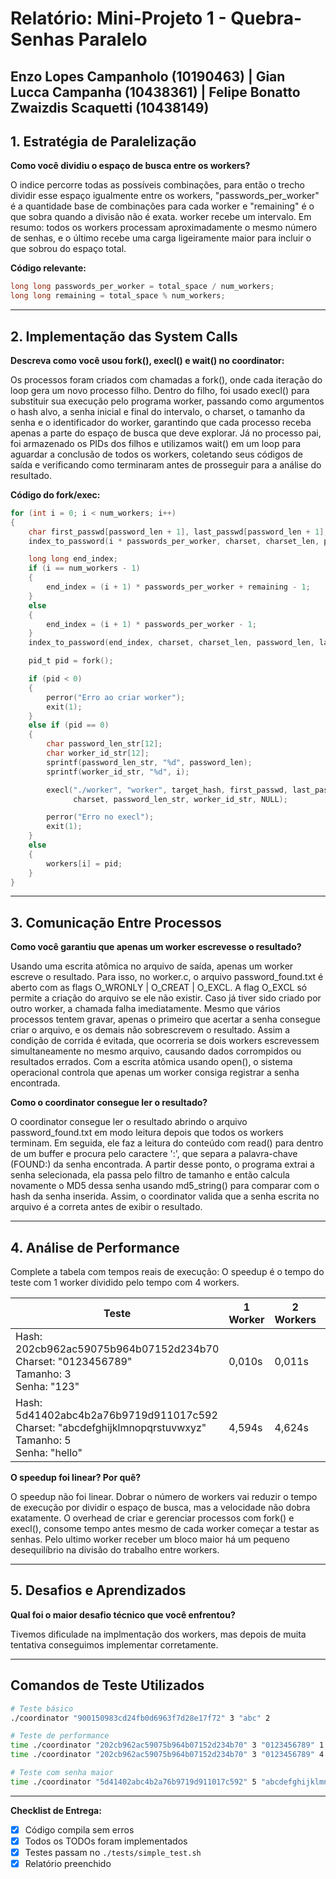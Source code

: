 # Relatório: Mini-Projeto 1 - Quebra-Senhas Paralelo

Enzo Lopes Campanholo (10190463) | Gian Lucca Campanha (10438361) | Felipe Bonatto Zwaizdis Scaquetti (10438149)
---

## 1. Estratégia de Paralelização


**Como você dividiu o espaço de busca entre os workers?**

O indice percorre todas as possíveis combinações, para então o trecho dividir esse espaço igualmente entre os workers, "passwords_per_worker" é a quantidade base de combinações para cada worker e "remaining" é o que sobra quando a divisão não é exata. worker recebe um intervalo. Em resumo: todos os workers processam aproximadamente o mesmo número de senhas, e o último recebe uma carga ligeiramente maior para incluir o que sobrou do espaço total.

**Código relevante:**
```c
long long passwords_per_worker = total_space / num_workers;
long long remaining = total_space % num_workers;
```

---

## 2. Implementação das System Calls

**Descreva como você usou fork(), execl() e wait() no coordinator:**

Os processos foram criados com chamadas a fork(), onde cada iteração do loop gera um novo processo filho. Dentro do filho, foi usado execl() para substituir sua execução pelo programa worker, passando como argumentos o hash alvo, a senha inicial e final do intervalo, o charset, o tamanho da senha e o identificador do worker, garantindo que cada processo receba apenas a parte do espaço de busca que deve explorar. Já no processo pai, foi armazenado os PIDs dos filhos e utilizamos wait() em um loop para aguardar a conclusão de todos os workers, coletando seus códigos de saída e verificando como terminaram antes de prosseguir para a análise do resultado.

**Código do fork/exec:**
```c
for (int i = 0; i < num_workers; i++)
{
    char first_passwd[password_len + 1], last_passwd[password_len + 1];
    index_to_password(i * passwords_per_worker, charset, charset_len, password_len, first_passwd);

    long long end_index;
    if (i == num_workers - 1)
    {
        end_index = (i + 1) * passwords_per_worker + remaining - 1;
    }
    else
    {
        end_index = (i + 1) * passwords_per_worker - 1;
    }
    index_to_password(end_index, charset, charset_len, password_len, last_passwd);

    pid_t pid = fork();

    if (pid < 0)
    {
        perror("Erro ao criar worker");
        exit(1);
    }
    else if (pid == 0)
    {
        char password_len_str[12];
        char worker_id_str[12];
        sprintf(password_len_str, "%d", password_len);
        sprintf(worker_id_str, "%d", i);

        execl("./worker", "worker", target_hash, first_passwd, last_passwd,
              charset, password_len_str, worker_id_str, NULL);

        perror("Erro no execl");
        exit(1);
    }
    else
    {
        workers[i] = pid;
    }
}
```

---

## 3. Comunicação Entre Processos

**Como você garantiu que apenas um worker escrevesse o resultado?**

Usando uma escrita atômica no arquivo de saída, apenas um worker escreve o resultado. Para isso, no worker.c, o arquivo password_found.txt é aberto com as flags O_WRONLY | O_CREAT | O_EXCL. A flag O_EXCL só permite a criação do arquivo se ele não existir. Caso já tiver sido criado por outro worker, a chamada falha imediatamente. Mesmo que vários processos tentem gravar, apenas o primeiro que acertar a senha consegue criar o arquivo, e os demais não sobrescrevem o resultado. Assim a condição de corrida é evitada, que ocorreria se dois workers escrevessem simultaneamente no mesmo arquivo, causando dados corrompidos ou resultados errados. Com a escrita atômica usando open(), o sistema operacional controla que apenas um worker consiga registrar a senha encontrada.

**Como o coordinator consegue ler o resultado?**

O coordinator consegue ler o resultado abrindo o arquivo password_found.txt em modo leitura depois que todos os workers terminam. Em seguida, ele faz a leitura do conteúdo com read() para dentro de um buffer e procura pelo caractere ':', que separa a palavra-chave (FOUND:) da senha encontrada. A partir desse ponto, o programa extrai a senha selecionada, ela passa pelo filtro de tamanho e então calcula novamente o MD5 dessa senha usando md5_string() para comparar com o hash da senha inserida. Assim, o coordinator valida que a senha escrita no arquivo é a correta antes de exibir o resultado.

---

## 4. Análise de Performance
Complete a tabela com tempos reais de execução:
O speedup é o tempo do teste com 1 worker dividido pelo tempo com 4 workers.

| Teste | 1 Worker | 2 Workers | 4 Workers | Speedup (4w) |
|-------|----------|-----------|-----------|--------------|
| Hash: 202cb962ac59075b964b07152d234b70<br>Charset: "0123456789"<br>Tamanho: 3<br>Senha: "123" | 0,010s | 0,011s | 0,009s | 1,11 |
| Hash: 5d41402abc4b2a76b9719d911017c592<br>Charset: "abcdefghijklmnopqrstuvwxyz"<br>Tamanho: 5<br>Senha: "hello" | 4,594s | 4,624s | 0,866s | 5,30 |

**O speedup foi linear? Por quê?**

O speedup não foi linear. Dobrar o número de workers vai reduzir o tempo de execução por dividir o espaço de busca, mas a velocidade não dobra exatamente. O overhead de criar e gerenciar processos com fork() e execl(), consome tempo antes mesmo de cada worker começar a testar as senhas. Pelo ultimo worker receber um bloco maior há um pequeno desequilíbrio na divisão do trabalho entre workers.

---

## 5. Desafios e Aprendizados
**Qual foi o maior desafio técnico que você enfrentou?**

Tivemos dificulade na implmentação dos workers, mas depois de muita tentativa conseguimos implementar corretamente.

---

## Comandos de Teste Utilizados

```bash
# Teste básico
./coordinator "900150983cd24fb0d6963f7d28e17f72" 3 "abc" 2

# Teste de performance
time ./coordinator "202cb962ac59075b964b07152d234b70" 3 "0123456789" 1
time ./coordinator "202cb962ac59075b964b07152d234b70" 3 "0123456789" 4

# Teste com senha maior
time ./coordinator "5d41402abc4b2a76b9719d911017c592" 5 "abcdefghijklmnopqrstuvwxyz" 4
```
---

**Checklist de Entrega:**
- [x] Código compila sem erros
- [x] Todos os TODOs foram implementados
- [x] Testes passam no `./tests/simple_test.sh`
- [x] Relatório preenchido
